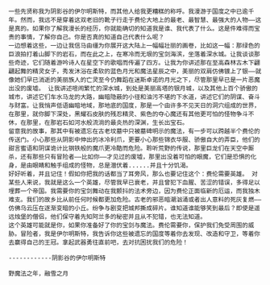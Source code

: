     一些先贤称我为阴影谷的伊尔明斯特，而其他人给我更糟糕的称呼。我漫游于国度之中已逾千年。然而，我远不是穿着这双老旧的靴子行走于费伦大地上的最老、最智慧、最强大的人物——这是真的。如果你了解我漫长的经历，你就能确切的知道我是谁、我代表了什么。这是件难得而宝贵的事情，了解你自己。你是否真的知道自己代表什么呢？ 
    一边想着这些，一边让我信马由缰为你展开这大陆上一幅幅壮丽的画卷，比如这一幅：那绿色的巨浪拍打着山脚下的岩石，而在此之上，在寒冷而无垠的宝剑海滨，坐落着深水城。让我谈谈那些奇迹，它们随着游吟诗人在星空下的歌唱而传遍了四方。让我为你讲述那在至高森林古木下翩翩起舞的精灵女子，秀发沐浴在柔软的蓝色月光和魔法星辰之中，美丽的双肩仿佛镀上了银——就像她们早已消逝的美丽族人的亡灵至今仍舞蹈在迷斯卓诺的月光之下，尽管那里早已是一片恶魔出没的废墟。 让我讲述喧闹繁忙的深水城，到处是美丽高塔的银月城，以及其他上百个骄傲的城市，讲述它们车水马龙的大路，幽暗隐蔽的小径和油污不堪的下水道，讲述它们的阴谋、奋斗与财富。让我悄声低语幽暗地域，那地底的国度，那是一个由许多不见天日的洞穴组成的世界，在那里，就你脚下深处，黑耀石皮肤的残忍精灵、紫色的夺心魔还有其他更可怕的怪物争斗不休，在那里，在那岩石如河水般流淌的最炎热的深渊，生长出宝石。 
    留意我的故事，那其中有被遗忘在古老坟墓中只被墓碑明示的魔法，有一步可以跨越半个费伦的传送门。小心那些从阴影中伸出的冰冷利爪，更要小心那些锦衣华服、骄傲自大的弄臣，他们的甜言蜜语和阴谋诡计比钢铁般的魔爪更冷酷而危险。聆听荒野的传说，那里巨龙们在天空中厮杀，还有那些只有冒险者——比如你——才见过的废墟，那里出没着可怕的眼魔，它们是恐惧的化身，是由眼睛和触手组成的怪物，总是潜伏着......并且十分饥渴。 
    好好听着，并且记住！假如你把我的话都当了耳旁风，那么也要记住这个：费伦需要英雄。 对某些人来说，我就是这么一个英雄，尽管我早已衰老，并且曾犯下血腥、苦涩的错误，多得足以埋葬一个帝国。我需要你的宝剑舞动在我颤抖的法术旁边，因为费伦正面临新的厄运，而我独木难支。我们的故乡比从前任何时候都更加危险。古老的邪恶暗潮汹涌或者出人意料的死灰复燃——仿佛乌云压在逐渐变暗的小丘。纷争与剧变把城邦撕成碎片。谁知道谁能够笑到最后？即使是遥远烛堡的僧侣，他们保守着先知阿兰多的秘密并且从不犯错，也无法知道。 
    这个英雄可能就是你，如果你准备好了你的宝剑与魔法。费伦需要你，保护我们免受周围的威胁。冒险者，我是伊尔明斯特，我告诉你这些被遗忘的国度等着你去发现、改造和守卫，等着你去赢得自己的王冠。拿起武器勇往直前吧，去对抗困扰我们的危险！ 
                                                                                                                                                     ------------阴影谷的伊尔明斯特 
                                                                                                                                                               野魔法之年，融雪之月
